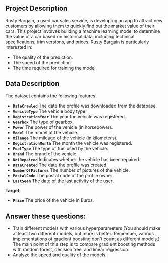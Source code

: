 ## Project Description

Rusty Bargain, a used car sales service, is developing an app to attract new customers by allowing them to quickly find out the market value of their cars. This project involves building a machine learning model to determine the value of a car based on historical data, including technical specifications, trim versions, and prices. Rusty Bargain is particularly interested in:

- The quality of the prediction.
- The speed of the prediction.
- The time required for training the model.

## Data Description

The dataset contains the following features:

- **`DateCrawled`** The date the profile was downloaded from the database.
- **`VehicleType`** The vehicle body type.
- **`RegistrationYear`** The year the vehicle was registered.
- **`Gearbox`** The type of gearbox.
- **`Power`** The power of the vehicle (in horsepower).
- **`Model`** The model of the vehicle.
- **`Mileage`** The mileage of the vehicle (in kilometers).
- **`RegistrationMonth`** The month the vehicle was registered.
- **`FuelType`** The type of fuel used by the vehicle.
- **`Brand`** The brand of the vehicle.
- **`NotRepaired`** Indicates whether the vehicle has been repaired.
- **`DateCreated`** The date the profile was created.
- **`NumberOfPictures`** The number of pictures of the vehicle.
- **`PostalCode`** The postal code of the profile owner.
- **`LastSeen`** The date of the last activity of the user.

**Target:**

- **`Price`** The price of the vehicle in Euros.

## Answer these questions:
- Train different models with various hyperparameters (You should make at least two different models, but more is better. Remember, various implementations of gradient boosting don't count as different models.) The main point of this step is to compare gradient boosting methods with random forest, decision tree, and linear regression.
- Analyze the speed and quality of the models.
